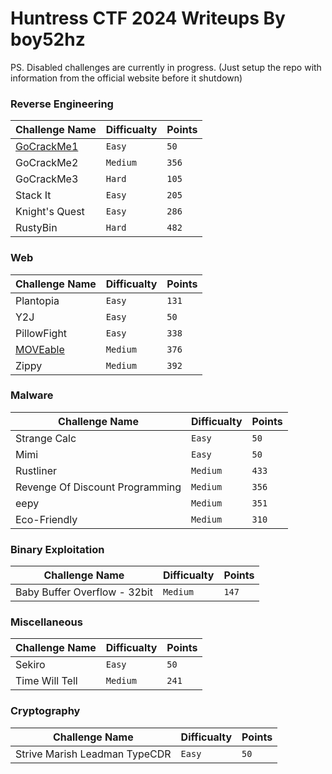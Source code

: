 # Huntress CTF 2024 Writeups By boy52hz

PS. Disabled challenges are currently in progress. (Just setup the repo with information from the official website before it shutdown)

### Reverse Engineering

| Challenge Name                       | Difficualty | Points |
| ------------------------------------ | ----------- | ------ |
| [GoCrackMe1](./GoCrackMe1/README.md) | `Easy`      | `50`   |
| GoCrackMe2                           | `Medium`    | `356`  |
| GoCrackMe3                           | `Hard`      | `105`  |
| Stack It                             | `Easy`      | `205`  |
| Knight's Quest                       | `Easy`      | `286`  |
| RustyBin                             | `Hard`      | `482`  |

### Web

| Challenge Name                  | Difficualty | Points |
| ------------------------------- | ----------- | ------ |
| Plantopia                       | `Easy`      | `131`  |
| Y2J                             | `Easy`      | `50`   |
| PillowFight                     | `Easy`      | `338`  |
| [MOVEable](./MOVable/README.md) | `Medium`    | `376`  |
| Zippy                           | `Medium`    | `392`  |

### Malware

| Challenge Name                  | Difficualty | Points |
| ------------------------------- | ----------- | ------ |
| Strange Calc                    | `Easy`      | `50`   |
| Mimi                            | `Easy`      | `50`   |
| Rustliner                       | `Medium`    | `433`  |
| Revenge Of Discount Programming | `Medium`    | `356`  |
| eepy                            | `Medium`    | `351`  |
| Eco-Friendly                    | `Medium`    | `310`  |

### Binary Exploitation

| Challenge Name               | Difficualty | Points |
| ---------------------------- | ----------- | ------ |
| Baby Buffer Overflow - 32bit | `Medium`    | `147`  |

### Miscellaneous

| Challenge Name | Difficualty | Points |
| -------------- | ----------- | ------ |
| Sekiro         | `Easy`      | `50`   |
| Time Will Tell | `Medium`    | `241`  |

### Cryptography

| Challenge Name                | Difficualty | Points |
| ----------------------------- | ----------- | ------ |
| Strive Marish Leadman TypeCDR | `Easy`      | `50`   |
